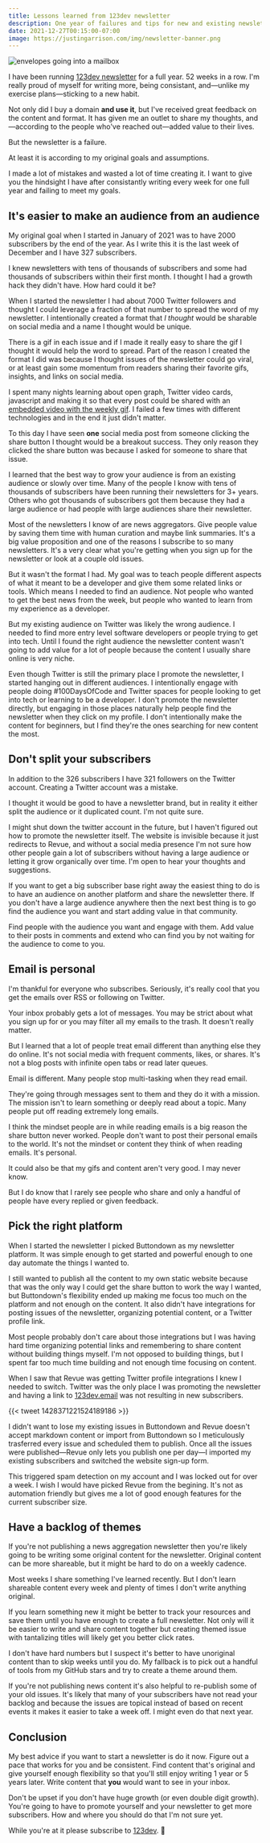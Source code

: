 ```yaml
---
title: Lessons learned from 123dev newsletter
description: One year of failures and tips for new and existing newsletters
date: 2021-12-27T00:15:00-07:00
image: https://justingarrison.com/img/newsletter-banner.png
---
```

![envelopes going into a mailbox](../../img/newsletter-banner.png)

I have been running [123dev newsletter](https://123dev.email) for a full year.
52 weeks in a row.
I'm really proud of myself for writing more, being consistant, and—unlike my exercise plans—sticking to a new habit.

Not only did I buy a domain **and use it**, but I've received great feedback on the content and format.
It has given me an outlet to share my thoughts, and—according to the people who've reached out—added value to their lives.

But the newsletter is a failure.

At least it is according to my original goals and assumptions.

I made a lot of mistakes and wasted a lot of time creating it.
I want to give you the hindsight I have after consistantly writing every week for one full year and failing to meet my goals.

## It's easier to make an audience from an audience

My original goal when I started in January of 2021 was to have 2000 subscribers by the end of the year.
As I write this it is the last week of December and I have 327 subscribers.

I knew newsletters with tens of thousands of subscribers and some had thousands of subscribers within their first month.
I thought I had a growth hack they didn't have.
How hard could it be?

When I started the newsletter I had about 7000 Twitter followers and thought I could leverage a fraction of that number to spread the word of my newsletter.
I intentionally created a format that _I thought_ would be sharable on social media and a name I thought would be unique.

There is a gif in each issue and if I made it really easy to share the gif I thought it would help the word to spread.
Part of the reason I created the format I did was because I thought issues of the newsletter could go viral, or at least gain some momentum from readers sharing their favorite gifs, insights, and links on social media.

I spent many nights learning about open graph, Twitter video cards, javascript and making it so that every post could be shared with an [embedded video with the weekly gif](https://www.justingarrison.com/this-post-is-a-twitter-video.html).
I failed a few times with different technologies and in the end it just didn't matter.

To this day I have seen **one** social media post from someone clicking the share button I thought would be a breakout success.
They only reason they clicked the share button was because I asked for someone to share that issue.

I learned that the best way to grow your audience is from an existing audience or slowly over time.
Many of the people I know with tens of thousands of subscribers have been running their newsletters for 3+ years.
Others who got thousands of subscribers got them because they had a large audience or had people with large audiences share their newsletter.

Most of the newsletters I know of are news aggregators.
Give people value by saving them time with human curation and maybe link summaries.
It's a big value proposition and one of the reasons I subscribe to so many newsletters.
It's a very clear what you're getting when you sign up for the newsletter or look at a couple old issues.

But it wasn't the format I had.
My goal was to teach people different aspects of what it meant to be a developer and give them some related links or tools.
Which means I needed to find an audience.
Not people who wanted to get the best news from the week, but people who wanted to learn from my experience as a developer.

But my existing audience on Twitter was likely the wrong audience.
I needed to find more entry level software developers or people trying to get into tech.
Until I found the right audience the newsletter content wasn't going to add value for a lot of people because the content I usually share online is very niche.

Even though Twitter is still the primary place I promote the newsletter, I started hanging out in different audiences.
I intentionally engage with people doing #100DaysOfCode and Twitter spaces for people looking to get into tech or learning to be a developer.
I don't promote the newsletter directly, but engaging in those places naturally help people find the newsletter when they click on my profile.
I don't intentionally make the content for beginners, but I find they're the ones searching for new content the most.

## Don't split your subscribers

In addition to the 326 subscribers I have 321 followers on the Twitter account.
Creating a Twitter account was a mistake.

I thought it would be good to have a newsletter brand, but in reality it either split the audience or it duplicated count.
I'm not quite sure.

I might shut down the twitter account in the future, but I haven't figured out how to promote the newsletter itself.
The website is invisible because it just redirects to Revue, and without a social media presence I'm not sure how other people gain a lot of subscribers without having a large audience or letting it grow organically over time.
I'm open to hear your thoughts and suggestions.

If you want to get a big subscriber base right away the easiest thing to do is to have an audience on another platform and share the newsletter there.
If you don't have a large audience anywhere then the next best thing is to go find the audience you want and start adding value in that community.

Find people with the audience you want and engage with them.
Add value to their posts in comments and extend who can find you by not waiting for the audience to come to you. 

## Email is personal

I'm thankful for everyone who subscribes.
Seriously, it's really cool that you get the emails over RSS or following on Twitter.

Your inbox probably gets a lot of messages.
You may be strict about what you sign up for or you may filter all my emails to the trash.
It doesn't really matter.

But I learned that a lot of people treat email different than anything else they do online.
It's not social media with frequent comments, likes, or shares.
It's not a blog posts with infinite open tabs or read later queues.

Email is different.
Many people stop multi-tasking when they read email.

They're going through messages sent to them and they do it with a mission.
The mission isn't to learn something or deeply read about a topic.
Many people put off reading extremely long emails.

I think the mindset people are in while reading emails is a big reason the share button never worked.
People don't want to post their personal emails to the world.
It's not the mindset or content they think of when reading emails.
It's personal.

It could also be that my gifs and content aren't very good.
I may never know.

But I do know that I rarely see people who share and only a handful of people have every replied or given feedback.

## Pick the right platform

When I started the newsletter I picked Buttondown as my newsletter platform.
It was simple enough to get started and powerful enough to one day automate the things I wanted to.

I still wanted to publish all the content to my own static website because that was the only way I could get the share button to work the way I wanted, but Buttondown's flexibility ended up making me focus too much on the platform and not enough on the content.
It also didn't have integrations for posting issues of the newsletter, organizing potential content, or a Twitter profile link.

Most people probably don't care about those integrations but I was having hard time organizing potential links and remembering to share content without building things myself.
I'm not opposed to building things, but I spent far too much time building and not enough time focusing on content.

When I saw that Revue was getting Twitter profile integrations I knew I needed to switch.
Twitter was the only place I was promoting the newsletter and having a link to [123dev.email](https://123dev.email) was not resulting in new subscribers.

{{< tweet 1428371221524189186 >}}

I didn't want to lose my existing issues in Buttondown and Revue doesn't accept markdown content or import from Buttondown so I meticulously trasferred every issue and scheduled them to publish.
Once all the issues were published—Revue only lets you publish one per day—I imported my existing subscribers and switched the website sign-up form.

This triggered spam detection on my account and I was locked out for over a week.
I wish I would have picked Revue from the begining.
It's not as automation friendly but gives me a lot of good enough features for the current subscriber size.

## Have a backlog of themes

If you're not publishing a news aggregation newsletter then you're likely going to be writing some original content for the newsletter.
Original content can be more shareable, but it might be hard to do on a weekly cadence.

Most weeks I share something I've learned recently.
But I don't learn shareable content every week and plenty of times I don't write anything original.

If you learn something new it might be better to track your resources and save them until you have enough to create a full newsletter.
Not only will it be easier to write and share content together but creating themed issue with tantalizing titles will likely get you better click rates.

I don't have hard numbers but I suspect it's better to have unoriginal content than to skip weeks until you do.
My fallback is to pick out a handful of tools from my GitHub stars and try to create a theme around them.

If you're not publishing news content it's also helpful to re-publish some of your old issues.
It's likely that many of your subscribers have not read your backlog and because the issues are topical instead of based on recent events it makes it easier to take a week off.
I might even do that next year.

## Conclusion

My best advice if you want to start a newsletter is do it now.
Figure out a pace that works for you and be consistent.
Find content that's original and give yourself enough flexibility so that you'll still enjoy writing 1 year or 5 years later.
Write content that **you** would want to see in your inbox.

Don't be upset if you don't have huge growth (or even double digit growth).
You're going to have to promote yourself and your newsletter to get more subscribers.
How and where you should do that I'm not sure yet.

While you're at it please subscribe to [123dev](https://123dev.email). 🙂
